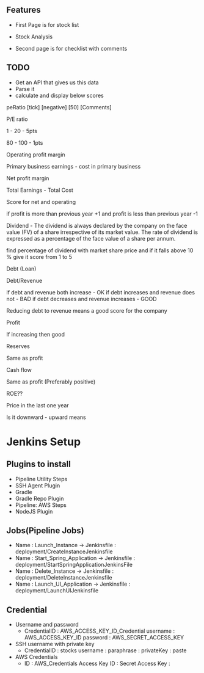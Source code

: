 ## Features

- First Page is for stock list

- Stock Analysis
- Second page is for checklist with comments

## TODO
- Get an API that gives us this data
- Parse it
- calculate and display below scores 

peRatio [tick] [negative] [50] [Comments]




P/E ratio

1 - 20 - 5pts

80 - 100 - 1pts


Operating profit margin

Primary business earnings - cost in primary business


Net profit margin

Total Earnings - Total Cost

Score for net and operating

if profit is more than previous year +1 and profit is less than previous year -1

Dividend - The dividend is always declared by the company on the face value (FV) of a share irrespective of its market value. The rate of dividend is expressed as a percentage of the face value of a share per annum.

find percentage of dividend with market share price and if it falls above 10 % give it score from 1 to 5

Debt (Loan)


Debt/Revenue

if debt and revenue both increase - OK
if debt increases and revenue does not - BAD
if debt decreases and revenue increases - GOOD

Reducing debt to revenue means a good score for the company 

Profit

If increasing then good

Reserves

Same as profit

Cash flow 

Same as profit (Preferably positive)




ROE??

Price in the last one year 

Is it downward - upward means 



# Jenkins Setup

## Plugins to install 
- Pipeline Utility Steps
- SSH Agent Plugin
- Gradle
- Gradle Repo Plugin
- Pipeline: AWS Steps
- NodeJS Plugin

## Jobs(Pipeline Jobs)
- Name : Launch_Instance -> Jenkinsfile : deployment/CreateInstanceJenkinsfile
- Name : Start_Spring_Application -> Jenkinsfile : deployment/StartSpringApplicationJenkinsFile
- Name : Delete_Instance -> Jenkinsfile : deployment/DeleteInstanceJenkinsfile
- Name : Launch_UI_Application -> Jenkinsfile : deployment/LaunchUIJenkinsfile

## Credential
- Username and password
    - CredentialID : AWS_ACCESS_KEY_ID_Credential 
        username : AWS_ACCESS_KEY_ID
        password : AWS_SECRET_ACCESS_KEY
- SSH username with private key
    - CredentialID : stocks
        username : <blank>
        paraphrase : <blank>
        privateKey : paste
- AWS Credentials
    - ID : AWS_Credentials
        Access Key ID : <paste AWS Access Key ID>
        Secret Access Key : <paste AWS Secret Access Key>

